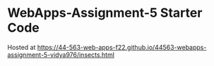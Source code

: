 # WebApps-Assignment-5 Starter Code
Hosted at https://44-563-web-apps-f22.github.io/44563-webapps-assignment-5-vidya976/insects.html
